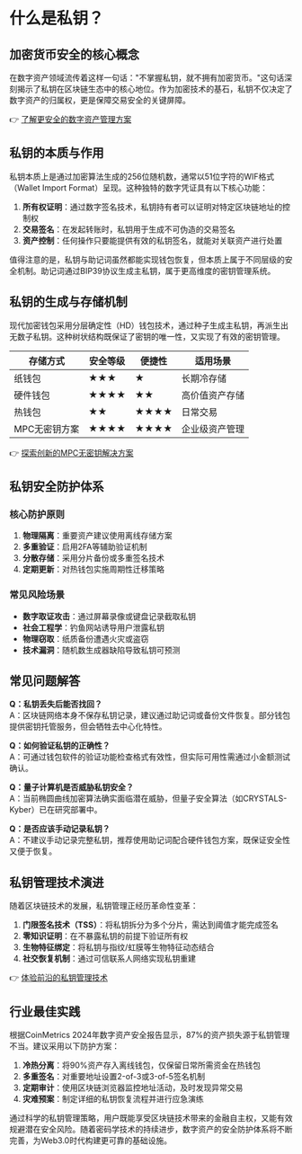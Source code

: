 # 什么是私钥？

## 加密货币安全的核心概念

在数字资产领域流传着这样一句话："不掌握私钥，就不拥有加密货币。"这句话深刻揭示了私钥在区块链生态中的核心地位。作为加密技术的基石，私钥不仅决定了数字资产的归属权，更是保障交易安全的关键屏障。

👉 [了解更安全的数字资产管理方案](https://bit.ly/okx_welcome)

## 私钥的本质与作用

私钥本质上是通过加密算法生成的256位随机数，通常以51位字符的WIF格式（Wallet Import Format）呈现。这种独特的数字凭证具有以下核心功能：

1. **所有权证明**：通过数字签名技术，私钥持有者可以证明对特定区块链地址的控制权
2. **交易签名**：在发起转账时，私钥用于生成不可伪造的交易签名
3. **资产控制**：任何操作只要能提供有效的私钥签名，就能对关联资产进行处置

值得注意的是，私钥与助记词虽然都能实现钱包恢复，但本质上属于不同层级的安全机制。助记词通过BIP39协议生成主私钥，属于更高维度的密钥管理系统。

## 私钥的生成与存储机制

现代加密钱包采用分层确定性（HD）钱包技术，通过种子生成主私钥，再派生出无数子私钥。这种树状结构既保证了密钥的唯一性，又实现了有效的密钥管理。

| 存储方式      | 安全等级 | 便捷性 | 适用场景             |
|---------------|----------|--------|----------------------|
| 纸钱包        | ★★★      | ★      | 长期冷存储           |
| 硬件钱包      | ★★★★     | ★★     | 高价值资产存储       |
| 热钱包        | ★★       | ★★★★   | 日常交易             |
| MPC无密钥方案 | ★★★★     | ★★★★   | 企业级资产管理       |

👉 [探索创新的MPC无密钥解决方案](https://bit.ly/okx_welcome)

## 私钥安全防护体系

### 核心防护原则
1. **物理隔离**：重要资产建议使用离线存储方案
2. **多重验证**：启用2FA等辅助验证机制
3. **分散存储**：采用分片备份或多重签名技术
4. **定期更新**：对热钱包实施周期性迁移策略

### 常见风险场景
- **数字取证攻击**：通过屏幕录像或键盘记录截取私钥
- **社会工程学**：钓鱼网站诱导用户泄露私钥
- **物理窃取**：纸质备份遭遇火灾或盗窃
- **技术漏洞**：随机数生成器缺陷导致私钥可预测

## 常见问题解答

**Q：私钥丢失后能否找回？**  
A：区块链网络本身不保存私钥记录，建议通过助记词或备份文件恢复。部分钱包提供密钥托管服务，但会牺牲去中心化特性。

**Q：如何验证私钥的正确性？**  
A：可通过钱包软件的验证功能检查格式有效性，但实际可用性需通过小金额测试确认。

**Q：量子计算机是否威胁私钥安全？**  
A：当前椭圆曲线加密算法确实面临潜在威胁，但量子安全算法（如CRYSTALS-Kyber）已在研究部署中。

**Q：是否应该手动记录私钥？**  
A：不建议手动记录完整私钥，推荐使用助记词配合硬件钱包方案，既保证安全性又便于恢复。

## 私钥管理技术演进

随着区块链技术的发展，私钥管理正经历革命性变革：

1. **门限签名技术（TSS）**：将私钥拆分为多个分片，需达到阈值才能完成签名
2. **零知识证明**：在不暴露私钥的前提下验证所有权
3. **生物特征绑定**：将私钥与指纹/虹膜等生物特征动态结合
4. **社交恢复机制**：通过可信联系人网络实现私钥重建

👉 [体验前沿的私钥管理技术](https://bit.ly/okx_welcome)

## 行业最佳实践

根据CoinMetrics 2024年数字资产安全报告显示，87%的资产损失源于私钥管理不当。建议采用以下防护方案：

1. **冷热分离**：将90%资产存入离线钱包，仅保留日常所需资金在热钱包
2. **多重签名**：对重要地址设置2-of-3或3-of-5签名机制
3. **定期审计**：使用区块链浏览器监控地址活动，及时发现异常交易
4. **灾难预案**：制定详细的私钥恢复流程并进行应急演练

通过科学的私钥管理策略，用户既能享受区块链技术带来的金融自主权，又能有效规避潜在安全风险。随着密码学技术的持续进步，数字资产的安全防护体系将不断完善，为Web3.0时代构建更可靠的基础设施。